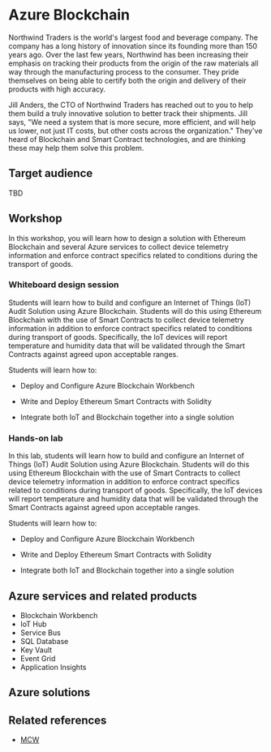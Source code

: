 # Azure Blockchain

Northwind Traders is the world's largest food and beverage company. The company has a long history of innovation since its founding more than 150 years ago. Over the last few years, Northwind has been increasing their emphasis on tracking their products from the origin of the raw materials all way through the manufacturing process to the consumer. They pride themselves on being able to certify both the origin and delivery of their products with high accuracy.

Jill Anders, the CTO of Northwind Traders has reached out to you to help them build a truly innovative solution to better track their shipments. Jill says, "We need a system that is more secure, more efficient, and will help us lower, not just IT costs, but other costs across the organization." They've heard of Blockchain and Smart Contract technologies, and are thinking these may help them solve this problem.

## Target audience
TBD

## Workshop
In this workshop, you will learn how to design a solution with Ethereum Blockchain and several Azure services to collect device telemetry information and enforce contract specifics related to conditions during the transport of goods. 

### Whiteboard design session
Students will learn how to build and configure an Internet of Things (IoT) Audit Solution using Azure Blockchain. Students will do this using Ethereum Blockchain with the use of Smart Contracts to collect device telemetry information in addition to enforce contract specifics related to conditions during transport of goods. Specifically, the IoT devices will report temperature and humidity data that will be validated through the Smart Contracts against agreed upon acceptable ranges.

Students will learn how to:

- Deploy and Configure Azure Blockchain Workbench

- Write and Deploy Ethereum Smart Contracts with Solidity

- Integrate both IoT and Blockchain together into a single solution

### Hands-on lab
In this lab, students will learn how to build and configure an Internet of Things (IoT) Audit Solution using Azure Blockchain. Students will do this using Ethereum Blockchain with the use of Smart Contracts to collect device telemetry information in addition to enforce contract specifics related to conditions during transport of goods. Specifically, the IoT devices will report temperature and humidity data that will be validated through the Smart Contracts against agreed upon acceptable ranges.

Students will learn how to:

- Deploy and Configure Azure Blockchain Workbench

- Write and Deploy Ethereum Smart Contracts with Solidity

- Integrate both IoT and Blockchain together into a single solution

## Azure services and related products
- Blockchain Workbench
- IoT Hub
- Service Bus
- SQL Database
- Key Vault
- Event Grid
- Application Insights

## Azure solutions

## Related references
- [MCW](https://github.com/Microsoft/MCW)

